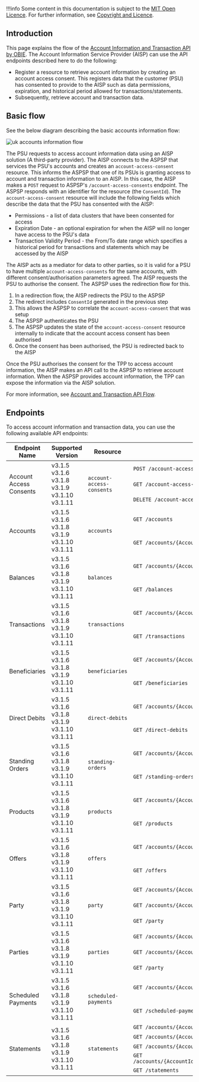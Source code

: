!!!info
    Some content in this documentation is subject to the [MIT Open Licence](https://www.openbanking.org.uk/open-licence/). 
    For further information, see [Copyright and Licence](copyright-and-licence.md).

## Introduction

This page explains the flow of the [Account Information and Transaction API by OBIE](https://openbankinguk.github.io/read-write-api-site3/v3.1.10/profiles/account-and-transaction-api-profile.html). 
The Account Information Service Provider (AISP) can use the API endpoints described here to do the following:

- Register a resource to retrieve account information by creating an account access consent. This registers data that the customer 
  (PSU) has consented to provide to the AISP such as data permissions, expiration, and historical period allowed for transactions/statements.
- Subsequently, retrieve account and transaction data.

## Basic flow

See the below diagram describing the basic accounts information flow:

![uk accounts information flow](../assets/img/learn/api-specifications/uk-accounts-information-flow.png)

The PSU requests to access account information data using an AISP solution (A third-party provider). The AISP connects to 
the ASPSP that services the PSU's accounts and creates an `account-access-consent` resource. This informs the ASPSP that one 
of its PSUs is granting access to account and transaction information to an AISP. In this case, the AISP makes a `POST` request 
to ASPSP's `/account-access-consents` endpoint. The ASPSP responds with an identifier for the resource (the `ConsentId`). 
The `account-access-consent` resource will include the following fields which describe the data that the PSU has consented with the AISP:

- Permissions - a list of data clusters that have been consented for access
- Expiration Date - an optional expiration for when the AISP will no longer have access to the PSU's data
- Transaction Validity Period - the From/To date range which specifies a historical period for transactions and statements which may be accessed by the AISP

The AISP acts as a mediator for data to other parties, so it is valid for a PSU to have multiple `account-access-consents` 
for the same accounts, with different consent/authorisation parameters agreed. The AISP requests the PSU to authorise the consent. 
The ASPSP uses the redirection flow for this.

1. In a redirection flow, the AISP redirects the PSU to the ASPSP
2. The redirect includes `ConsentId` generated in the previous step
3. This allows the ASPSP to correlate the `account-access-consent` that was setup
4. The ASPSP authenticates the PSU
5. The ASPSP updates the state of the `account-access-consent` resource internally to indicate that the account access consent has been authorised
6. Once the consent has been authorised, the PSU is redirected back to the AISP

Once the PSU authorises the consent for the TPP to access account information, the AISP makes an API call to the ASPSP 
to retrieve account information. When the ASPSP provides account information, the TPP can expose the information via the 
AISP solution. 

For more information, see [Account and Transaction API Flow](../try-out/account-and-transaction-flow.md).

## Endpoints

To access account information and transaction data, you can use the following available API endpoints:

<table>
<thead>
  <tr>
    <th>Endpoint Name</th>
    <th>Supported Version</th>
    <th>Resource</th>
    <th>Endpoint URL</th>
    <th>Mandatory/Optional</th>
  </tr>
</thead>
<tbody>
  <tr>
    <td rowspan="3">Account Access Consents</td>
    <td rowspan="3">v3.1.5<br>v3.1.6<br>v3.1.8<br>v3.1.9<br>v3.1.10<br>v3.1.11</td>
    <td rowspan="3"><code>account-access-consents</code></td>
    <td><code>POST /account-access-consents</code></td>
    <td>Mandatory</td>
  </tr>
  <tr>
    <td><code>GET /account-access-consents/{ConsentId}</code></td>
    <td>Mandatory</td>
  </tr>
  <tr>
    <td><code>DELETE /account-access-consents/{ConsentId}</code></td>
    <td>Mandatory</td>
  </tr>
  <tr>
    <td rowspan="2">Accounts</td>
    <td rowspan="2">v3.1.5<br>v3.1.6<br>v3.1.8<br>v3.1.9<br>v3.1.10<br>v3.1.11</td>
    <td rowspan="2"><code>accounts</code></td>
    <td><code>GET /accounts</code></td>
    <td>Mandatory</td>
  </tr>
  <tr>
    <td><code>GET /accounts/{AccountId}</code></td>
    <td>Mandatory</td>
  </tr>
  <tr>
    <td rowspan="2">Balances</td>
    <td rowspan="2">v3.1.5<br>v3.1.6<br>v3.1.8<br>v3.1.9<br>v3.1.10<br>v3.1.11</td>
    <td rowspan="2"><code>balances</code></td>
    <td><code>GET /accounts/{AccountId}/balances</code></td>
    <td>Mandatory</td>
  </tr>
  <tr>
    <td><code>GET /balances</code></td>
    <td>Optional</td>
  </tr>
  <tr>
    <td rowspan="2">Transactions</td>
    <td rowspan="2">v3.1.5<br>v3.1.6<br>v3.1.8<br>v3.1.9<br>v3.1.10<br>v3.1.11</td>
    <td rowspan="2"><code>transactions</code></td>
    <td><code>GET /accounts/{AccountId}/transactions</code></td>
    <td>Mandatory</td>
  </tr>
  <tr>
    <td><code>GET /transactions</code></td>
    <td>Optional</td>
  </tr>
  <tr>
    <td rowspan="2">Beneficiaries</td>
    <td rowspan="2">v3.1.5<br>v3.1.6<br>v3.1.8<br>v3.1.9<br>v3.1.10<br>v3.1.11</td>
    <td rowspan="2"><code>beneficiaries</code></td>
    <td><code>GET /accounts/{AccountId}/beneficiaries</code></td>
    <td>Conditional</td>
  </tr>
  <tr>
    <td><code>GET /beneficiaries</code></td>
    <td>Optional</td>
  </tr>
  <tr>
    <td rowspan="2">Direct Debits</td>
    <td rowspan="2">v3.1.5<br>v3.1.6<br>v3.1.8<br>v3.1.9<br>v3.1.10<br>v3.1.11</td>
    <td rowspan="2"><code>direct-debits</code></td>
    <td><code>GET /accounts/{AccountId}/direct-debits</code></td>
    <td>Conditional</td>
  </tr>
  <tr>
    <td><code>GET /direct-debits</code></td>
    <td>Optional</td>
  </tr>
  <tr>
    <td rowspan="2">Standing Orders</td>
    <td rowspan="2">v3.1.5<br>v3.1.6<br>v3.1.8<br>v3.1.9<br>v3.1.10<br>v3.1.11</td>
    <td rowspan="2"><code>standing-orders</code></td>
    <td><code>GET /accounts/{AccountId}/standing-orders</code></td>
    <td>Conditional</td>
  </tr>
  <tr>
    <td><code>GET /standing-orders</code></td>
    <td>Optional</td>
  </tr>
  <tr>
    <td rowspan="2">Products</td>
    <td rowspan="2">v3.1.5<br>v3.1.6<br>v3.1.8<br>v3.1.9<br>v3.1.10<br>v3.1.11</td>
    <td rowspan="2"><code>products</code></td>
    <td><code>GET /accounts/{AccountId}/product</code></td>
    <td>Conditional</td>
  </tr>
  <tr>
    <td><code>GET /products</code></td>
    <td>Optional</td>
  </tr>
  <tr>
    <td rowspan="2">Offers</td>
    <td rowspan="2">v3.1.5<br>v3.1.6<br>v3.1.8<br>v3.1.9<br>v3.1.10<br>v3.1.11</td>
    <td rowspan="2"><code>offers</code></td>
    <td><code>GET /accounts/{AccountId}/offers</code></td>
    <td>Conditional</td>
  </tr>
  <tr>
    <td><code>GET /offers</code></td>
    <td>Optional</td>
  </tr>
  <tr>
    <td rowspan="3">Party</td>
    <td rowspan="3">v3.1.5<br>v3.1.6<br>v3.1.8<br>v3.1.9<br>v3.1.10<br>v3.1.11</td>
    <td rowspan="3"><code>party</code></td>
    <td><code>GET /accounts/{AccountId}/parties<br></code></td>
    <td>Conditional</td>
  </tr>
  <tr>
    <td><code>GET /accounts/{AccountId}/party</code></td>
    <td>Conditional</td>
  </tr>
  <tr>
    <td><code>GET /party</code></td>
    <td>Conditional</td>
  </tr>
  <tr>
    <td rowspan="3">Parties</td>
    <td rowspan="3">v3.1.5<br>v3.1.6<br>v3.1.8<br>v3.1.9<br>v3.1.10<br>v3.1.11</td>
    <td rowspan="3"><code>parties</code></td>
    <td><code>GET /accounts/{AccountId}/parties</code></td>
    <td>Conditional</td>
  </tr>
  <tr>
    <td><code>GET /accounts/{AccountId}/party</code></td>
    <td>Conditional</td>
  </tr>
  <tr>
    <td><code>GET /party</code></td>
    <td>Conditional</td>
  </tr>
  <tr>
    <td rowspan="2">Scheduled Payments</td>
    <td rowspan="2">v3.1.5<br>v3.1.6<br>v3.1.8<br>v3.1.9<br>v3.1.10<br>v3.1.11</td>
    <td rowspan="2"><code>scheduled-payments</code></td>
    <td><code>GET /accounts/{AccountId}/scheduled-payments<br></code></td>
    <td>Conditional</td>
  </tr>
  <tr>
    <td><code>GET /scheduled-payments</code></td>
    <td>Optional</td>
  </tr>
  <tr>
    <td rowspan="5">Statements</td>
    <td rowspan="5">v3.1.5<br>v3.1.6<br>v3.1.8<br>v3.1.9<br>v3.1.10<br>v3.1.11</td>
    <td rowspan="5"><code>statements</code></td>
    <td><code>GET /accounts/{AccountId}/statements</code></td>
    <td>Conditional</td>
  </tr>
  <tr>
    <td><code>GET /accounts/{AccountId}/statements/{StatementId}</code></td>
    <td>Conditional</td>
  </tr>
  <tr>
    <td><code>GET /accounts/{AccountId}/statements/{StatementId}/file</code></td>
    <td>Optional</td>
  </tr>
  <tr>
    <td><code>GET /accounts/{AccountId}/statements/{StatementId}/transactions</code></td>
    <td>Conditional</td>
  </tr>
  <tr>
    <td><code>GET /statements</code></td>
    <td>Optional</td>
  </tr>
</tbody>
</table>